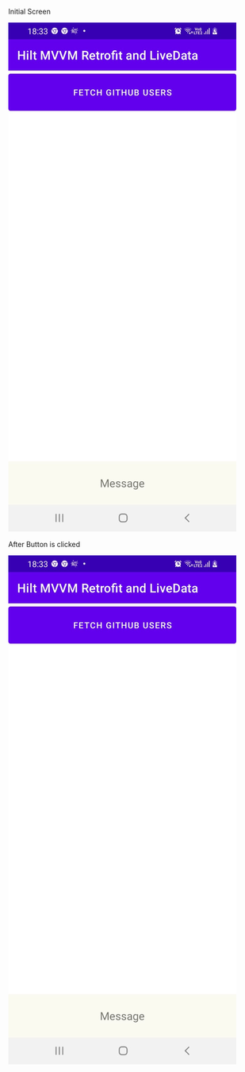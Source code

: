 
Initial Screen

![Initial Screen](https://github.com/mansha99/HiltMVVM/blob/master/docs/Android-hilt-01.jpeg)

After Button is clicked

![After Button is clicked](https://github.com/mansha99/HiltMVVM/blob/master/docs/Android-hilt-01.jpeg)

